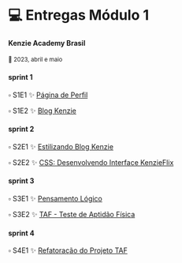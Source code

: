 # :computer: Entregas Módulo 1

#### Kenzie Academy Brasil

<sub>:date: 2023, abril e maio</sub>

#### sprint 1
:white_small_square: S1E1 :sparkles: [Página de Perfil](https://github.com/nicegrrrl/pagina_perfil)

:white_small_square: S1E2 :sparkles: [Blog Kenzie]()

#### sprint 2

:white_small_square: S2E1 :sparkles: [Estilizando Blog Kenzie]()

:white_small_square: S2E2 :sparkles: [CSS: Desenvolvendo Interface KenzieFlix]()

#### sprint 3

:white_small_square: S3E1 :sparkles: [Pensamento Lógico]()

:white_small_square: S3E2 :sparkles: [TAF - Teste de Aptidão Física]()

#### sprint 4

:white_small_square: S4E1 :sparkles: [Refatoração do Projeto TAF]()
